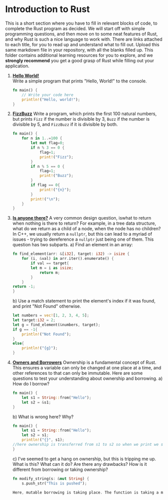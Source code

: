 # Introduction to Rust

This is a short section where you have to fill in relevant blocks of code, to complete the Rust program as decided. We will start off with simple programming questions, and then move on to some neat features of Rust, and why Rust is such a nice language to work with.
There are links attached to each title, for you to read up and understand what to fill out. Upload this same markdown file in your repository, with all the blanks filled up. This folder contains additional learning resources for you to explore, and we **strongly recommend** you get a good grasp of Rust while filling out your application.

1. [**Hello World!**](https://doc.rust-lang.org/book/ch01-02-hello-world.html)  
    Write a simple program that prints "Hello, World!" to the console.

    ```rust
    fn main() {
        // Write your code here
    	println!("Hello, world!");
    }
    ```
    
2. [**FizzBuzz**](https://doc.rust-lang.org/book/ch03-05-control-flow.html)
	Write a program, which prints the first 100  natural numbers, but prints `Fizz` if the number is divisible by 3, `Buzz` if the number is divisible by 5, and `FizzBuzz` if it is divisible by both.
	```rust
	fn main() {
		for n in 1..=100 {
 			let mut flag=0;
 			if n % 3 == 0 {
 				flag=1;
 				print!("Fizz");
 			}
 			if n % 5 == 0 {
 				flag=1;
 				print!("Buzz");
			}
 			if flag == 0{
 				print!("{n}");
 			}
			print!("\n");
		}
	}	
	```
	
3. [**Is anyone there?**](https://doc.rust-lang.org/book/ch06-01-defining-an-enum.html)
	A very common design question, iswhat to return when nothing is there to return? For example, in a tree data structure, what do we return as a child of a node, when the node has no children? In C++, we usually return a `nullptr`, but this can lead to a myriad of issues - trying to dereference a `nullptr` just being one of them. This question has two subparts.
	a) Find an element in an array: 
	```rust
	fn find_element(arr: &[i32], target: i32) -> isize {
	    for (i, &val) in arr.iter().enumerate() {
	        if val == target{
 		    let m = i as isize;
	            return m; 
	        }
	    }
 	return -1;
	}
	```
	
	b) Use a match statement to print the element's index if it was found, and print "Not Found" otherwise.
	```rust
	let numbers = vec![1, 2, 3, 4, 5];
	let target:i32 = 2;
	let g = find_element(&numbers, target);
 	if g == -1{
 		println!("Not Found");
	}
 	else{
 		println!("{g}");
 	}
	```
	
4. [**Owners and Borrowers**](https://doc.rust-lang.org/book/ch04-00-understanding-ownership.html)
	Ownership is a fundamental concept of Rust. This ensures a variable can only be changed at one place at a time, and other references to that can only be immutable. Here are some questions to test your understanding about ownership and borrowing.
	a) How do I borrow?
	```rust
	fn main() {
    	let s1 = String::from("Hello");
    	let s2 = &s1;
    }
    ```
    
    b) What is wrong here? Why?
    ```rust
    fn main() {
    	let s1 = String::from("Hello");
    	let s2 = s1; 
    	println!("{}", s1);
    //here ownership is transferred from s1 to s2 so when we print we should print s2 or else it would show error//
    }
    ```
    
    c) I've seemed to get a hang on ownership, but this is tripping me up. What is this? What can it do? Are there any drawbacks? How is it different from borrowing or taking ownership?
    ```rust
    fn modify_string(s: &mut String) {
    	s.push_str("This is pushed");

	Here, mutable borrowing is taking place. The function is taking a mutable reference from s and passing into the body of the function. Further, the second line of code is also valid. Since we have taken mutable reference from s, we are allowed to change it without gaining ownership , which is happening in second line of code. This function appends "This is pushed" to the original string. The drawback is that we cant define any immutable references in the function ahead as then the scope of immutable reference and mutable reference would overlap and would show error. We also cant take another mutable reference because of the same reason. In the code, we are doing mutable borrowing which is different from immutable borrowing and taking ownership. When you take ownership, you have complete control over the value of the string and can change and do whatever you want. In immutable borrowing, we borrow the value of the string and use it. We are only allowed to use it without changing its value. In mutable borrowing, we are borrowing the value from the string and are also allowed to change its value as long as it is defined. The original string has complete control and can still use it whenever it wants.
	```
